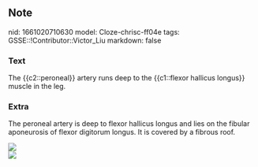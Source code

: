 ## Note
nid: 1661020710630
model: Cloze-chrisc-ff04e
tags: GSSE::!Contributor::Victor_Liu
markdown: false

### Text
The {{c2::peroneal}} artery runs deep to the {{c1::flexor hallicus longus}} muscle in the leg.

### Extra
The peroneal artery is deep to flexor hallicus longus and lies on
the fibular aponeurosis of flexor digitorum longus. It is covered
by a fibrous roof.
<div><img src=
"paste-98d046eadec0ad2a7187a6b54d2567278296e422.jpg"></div>
<div><img src=
"paste-a7b558eaa9b4aea2028edaaff6f13eba1e19eaa1.jpg"></div>

